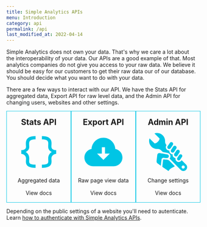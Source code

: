 ```yaml
---
title: Simple Analytics APIs
menu: Introduction
category: api
permalink: /api
last_modified_at: 2022-04-14
---
```


Simple Analytics does not own your data. That's why we care a lot about the interoperability of your data. Our APIs are a good example of that. Most analytics companies do not give you access to your raw data. We believe it should be easy for our customers to get their raw data our of our database. You should decide what you want to do with your data.

There are a few ways to interact with our API. We have the Stats API for aggregated data, Export API for raw level data, and the Admin API for changing users, websites and other settings.

<div class="apis">
     <a class="api" href="/api/stats">
          <h2>Stats API</h2>
          <svg xmlns="http://www.w3.org/2000/svg" width="24" height="24" viewBox="0 0 24 24"><path fill="#00c5e5" d="M23 10.826v2.349c-1.562 0-3 1.312-3 2.857 0 2.181 1.281 5.968-6 5.968v-2.002c4.917 0 3.966-1.6 3.966-3.967 0-2.094 1.211-3.5 2.278-4.031-1.067-.531-2.278-1.438-2.278-3.312 0-2.372.94-4.692-3.966-4.686v-2.002c7.285 0 6 4.506 6 6.688 0 1.544 1.438 2.138 3 2.138zm-19-2.138c0-2.182-1.285-6.688 6-6.688v2.002c-4.906-.007-3.966 2.313-3.966 4.686 0 1.875-1.211 2.781-2.278 3.312 1.067.531 2.278 1.938 2.278 4.031 0 2.367-.951 3.967 3.966 3.967v2.002c-7.281 0-6-3.787-6-5.969 0-1.545-1.438-2.857-3-2.857v-2.349c1.562.001 3-.593 3-2.137z"/></svg>
          <p class="text">Aggregated data</p>
          <p>View docs</p>
     </a>
     <a class="api" href="/api/export-page-views">
          <h2>Export API</h2>
          <svg xmlns="http://www.w3.org/2000/svg" width="24" height="24" viewBox="0 0 24 24"><path fill="#00c5e5" d="M19.479 10.092c-.212-3.951-3.473-7.092-7.479-7.092-4.005 0-7.267 3.141-7.479 7.092-2.57.463-4.521 2.706-4.521 5.408 0 3.037 2.463 5.5 5.5 5.5h13c3.037 0 5.5-2.463 5.5-5.5 0-2.702-1.951-4.945-4.521-5.408zm-7.479 6.908l-4-4h3v-4h2v4h3l-4 4z"/></svg>
          <p class="text">Raw page view data</p>
          <p>View docs</p>
     </a>
     <a class="api" href="/api/admin">
          <h2>Admin API</h2>
          <svg xmlns="http://www.w3.org/2000/svg" width="24" height="24" viewBox="0 0 24 24"><path fill="#00c5e5" d="M13.895 10.623l1.37-2.054c.35-.525 1.06-.667 1.585-.317.524.35.667 1.06.316 1.585l-1.369 2.054c-.35.525-1.06.667-1.585.317s-.667-1.06-.317-1.585zm-1.881-.684c.525.351 1.236.208 1.587-.317l1.383-2.074c.352-.526.209-1.237-.317-1.588-.525-.351-1.236-.208-1.587.318l-1.383 2.074c-.352.526-.21 1.237.317 1.587zm7.007 3.949l-1.212 1.817c-.322.483-.191 1.136.292 1.458s1.136.191 1.458-.292l1.211-1.817c.323-.483.192-1.136-.291-1.458-.483-.322-1.136-.192-1.458.292zm-3.071-.84c-.35.523-.208 1.231.315 1.58.524.349 1.231.208 1.58-.316l1.312-1.968c.35-.524.208-1.231-.316-1.58-.523-.349-1.23-.208-1.579.316l-1.312 1.968zm5.665 10.952c-.609 0-1.22-.232-1.686-.698l-7.022-7.144c1.088-1.203.56-3.279-1.182-3.588l-3.074-.546-1.058-1.058c-.601-.6-1.427-.916-2.273-.871-1.382.074-2.787-.417-3.842-1.472-.986-.987-1.478-2.279-1.478-3.572 0-.56.092-1.12.277-1.655l3.214 3.214c1.253.074 3.192-1.865 3.118-3.119l-3.213-3.214c.535-.185 1.094-.277 1.654-.277 1.293 0 2.586.493 3.572 1.479 1.055 1.055 1.545 2.46 1.472 3.842-.045.846.271 1.674.871 2.273l.027.027c-1.243 2.083.433 3.51 1.806 3.457-.247 1.181 1.017 2.411 2.102 2.411-.269 1.04.536 2.125 1.789 2.371-.505 1.822 2.258 3.767 3.857 1.315l2.756 2.755c.466.466.698 1.076.698 1.686 0 1.316-1.066 2.384-2.385 2.384zm.885-2.5c0-.552-.448-1-1.001-1-.552 0-1 .448-1 1s.448 1 1 1c.553 0 1.001-.448 1.001-1zm-9.631-3.939c-.667-.688-1.701-.739-3.584-.864-.286-.019-.462.165-.485.443l-.458 4.208s2.794 1.888 3.94 2.652c1.064-1.921 2.699-2.037 3.921-3.002l-3.334-3.437zm-1.622-1.692c1.457 0 1.678-2.064.303-2.308-5.171-.919-4.899-.889-5.069-.889-.635 0-1.186.453-1.309 1.078l-.446 3.946c-.061.631.145 1.176.633 1.532.487.354 2.026 1.449 2.026 1.449s.328-2.835.42-3.651c.093-.815.551-1.378 1.424-1.335.092.004 1.859.178 2.018.178z"/></svg>
          <p class="text">Change settings</p>
          <p>View docs</p>
     </a>
</div>

Depending on the public settings of a website you'll need to autenticate. Learn [how to authenticate with Simple Analytics APIs](/api/authenticate).

<style>
     .apis {
          display: flex;
          justify-content: space-between;
     }
     .api {
          flex: 0 0 calc(100% / 3  - 2rem);
          padding: 1rem;
          border: 1px solid #00c5e5;
          display: flex;
          align-items: center;
          justify-content: center;
          flex-direction: column;
          text-decoration: none;
          text-align: center;
     }
     .api h2 {
          margin: 0 0 1rem 0;
     }
     .api p {
          margin: 1rem 0 0 0;
     }
     .api p.text {
          color: #151515;
     }
     .api svg {
          width: 100px;
          height: 100px;
     }
     @media (max-width: 520px) {
          .apis {
               display: block;
          }
          .api + .api {
               margin-top: 2rem;
          }
     }
</style>
